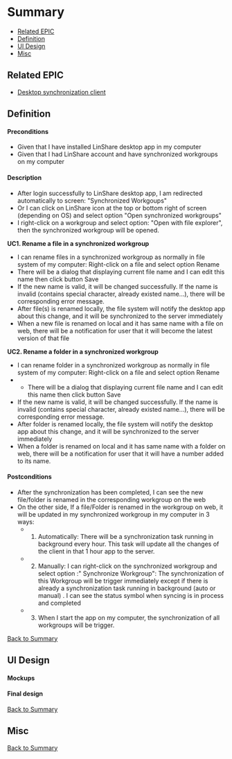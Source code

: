 # Summary

* [Related EPIC](#related-epic)
* [Definition](#definition)
* [UI Design](#ui-design)
* [Misc](#misc)

## Related EPIC

* [Desktop synchronization client](./README.md)

## Definition

#### Preconditions

- Given that I have installed LinShare desktop app in my computer
- Given that I had LinShare account and have synchronized workgroups on my computer

#### Description

- After login successfully to LinShare desktop app, I am redirected automatically to screen: "Synchronized Workgoups"
- Or I can click on LinShare icon at the top or bottom right of screen (depending on OS) and select option "Open synchronized workgroups"
- I right-click on a workgroup and select option: "Open with file explorer", then the synchronized workgroup will be opened.

**UC1. Rename a file in a synchronized workgroup**

- I can rename files in a synchronized workgroup as normally in file system of my computer: Right-click on a file and select option Rename 
- There will be a dialog that displaying current file name and I can edit this name then click button Save
- If the new name is valid, it will be changed successfully. If the name is invalid (contains special character, already existed name...), there will be corresponding error message. 
- After file(s) is renamed locally, the file system will notify the desktop app about this change, and it will be synchronized to the server immediately
- When a new file is renamed on local and it has same name with a file on web, there will be a notification for user that it will become the latest version of that file

**UC2. Rename a folder in a synchronized workgroup**

- I can rename folder in a synchronized workgroup as normally in file system of my computer:  Right-click on a file and select option Rename
- - There will be a dialog that displaying current file name and I can edit this name then click button Save
- If the new name is valid, it will be changed successfully. If the name is invalid (contains special character, already existed name...), there will be corresponding error message.
- After folder is renamed locally, the file system will notify the desktop app about this change, and it will be synchronized to the server immediately
- When a folder is renamed on local and it has same name with a folder on web, there will be a notification for user that it will have a number added to its name. 

#### Postconditions

- After the synchronization has been completed, I can see the new file/folder is renamed in the corresponding workgroup on the web
- On the other side, If a file/Folder is renamed in the workgroup on web, it will be updated in my synchronized workgroup in my computer in 3 ways:
   - 1. Automatically: There will be a synchronization task running in background every hour. This task will update all the changes of the client in that 1 hour app to the server.
   - 2. Manually: I can right-click on the synchronized workgroup and select option :" Synchronize Workgroup": The synchronization of this Workgroup will be trigger immediately except if there is already a synchronization task running in background (auto or manual) . I can see the status symbol when syncing is in process and completed
   - 3. When I start the app on my computer, the synchronization of all workgroups will be trigger.

[Back to Summary](#summary)

## UI Design

#### Mockups


#### Final design

[Back to Summary](#summary)

## Misc

[Back to Summary](#summary)



